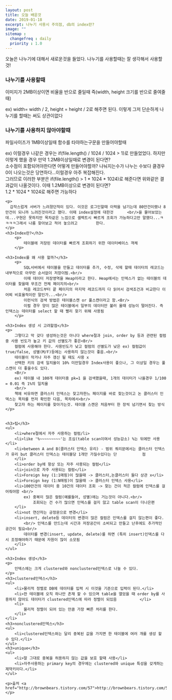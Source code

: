```yaml
---
layout: post
title: 오늘 배운것
date: 2019-01-18
excerpt: 나누기 사용시 주의점, db의 index란?
image: ""
sitemap :
  changefreq : daily
  priority : 1.0
---
```




<div>
 <p>
  오늘은 나누기에 대해서 새로운것을 들었다. 나누기를 사용할때는 잘 생각해서 사용할것!
 </p>
 <h3>나누기를 사용할때</h3>
  <p>이미지가 2MB이상이면 비율을 반으로 줄일때 즉(width, height 크기를 반으로 줄여줄때)</p>
  <p>ex) width= width / 2, height = height / 2로 해주면 된다. 이렇게 그저 단순하게 나누기를 할때는 써도 상관이없다</p>
  
 <h3>나누기를 사용하지 않아야할때</h3>
    <p>파일사이즈가 1MB이상일때 함수를 타야하는구문을 만들어야할때</p>
    <p>ex) 이럴경우 나같은 경우는 if(file.length() / 1024 / 1024 > 1)로 만들었었다. 하지만 이렇게 했을 경우 만약 1.2MB이상일때로 변경이 된다면?<br/>
        소수점이 포함되어야한다면 어떻게 만들어야할까? 나눠지는수가 나누는 수보다 클경우 0이 나오는것은 당연하다...이럴경우 아주 복잡해진다.</br>
        그러므로 이러한 부분은 if(file.length() > 1 * 1024 * 1024)로 해준다면 위와같은 결과값이 나올것이다. 이때 1.2MB이상으로 변경이 된다면?<br/>
        1.2 * 1024 * 1024로 해주면 가능하다 
    </p>
    
    <p>
      갑작스럽게 서버가 느려졌던적이 있다. 이것은 로그인할때 이력을 남기는데 80만건이랬나 8만건이 되니까 느려진것이라고 했다. 이때 index설정에 대한것      <br/>을 물어보았는데...구현은 못하지만 목차같은 느낌으로 셀렉트시 빠르게 조회가 가능하다고만 말했다...ㅋㅋㅋㅋ그래서 나름 찾아보고 적어 놓으려고        한다.
    </p>
    <h3>Index란?</h3>
        <p>
            테이블에 저장된 데이터를 빠르게 조회하기 위한 데이터베이스 객체
        </p>
        
    <h3>Index를 왜 사용 할까?</h3>
        <p>
            SQL서버에서 테이블을 만들고 데이터를 추가, 수정, 삭제 할때 데이터의 레코드는 내부적으로 아무런 순서없이 저장이됨.<br/>
            이때 데이터 저장영역을 Heap이라고 한다. Heap에서는 인덱스가 없는 테이블의 데이터를 찾을때 무조건 전체 페이지의<br/>
            처음 레코드부터 끝 페이지의 마지막 레코드까지 다 읽어서 검색조건과 비교한다 이 어찌 비효율적이란 말인가...<br/>
            이런식의 검색 방법은 테이블스캔 or 풀스캔이라고 함.<Br/>
            이럴 경우 양이 많은 테이블에서 일부의 데이터만 불러 올때 성능이 떨어진다. 즉 인덱스는 데이터를 select 할 때 빨리 찾기 위해 사용됨
        </p>
        
    <h3>Index 생성 시 고려할점</h3>
    <p>
        그렇다고 막 갖다 생성하는것은 아니다 where절과 join, order by 등과 관련된 컬럼중 사용 빈도가 높고 키 값의 선별도가 좋은<Br/>
        컬럼에 사용해야 한다. 사용빈도가 낮고 컬럼의 선별도가 낮은 ex) 컬럼값이 true/false, 성별(M/F)등에는 사용하지 않는것이 좋음.<br/>
        테이블이 작거나 자주 갱신 될 때도 사용 x
        선택한 키의 검색 일치율이 10% 미만일경우 Index사용이 좋으나, 그 이상일 경우는 풀스캔이 더 좋을수도 있다.
        <Br/>
        ex) 테이블 내 100개 데이터중 pk=1 을 검색했을때, 1개의 데이터가 나올경우 1/100 = 0.01 즉 1%의 일치율
        <br/>
        책에 비유하면 클러스터 인덱스는 찾고자한느 페이지를 바로 찾는것이고 논 클러스터 인덱스는 목차를 먼저 확인한 다음, 목차에서<br/>
        찾고자 하는 페이지를 찾아가는것. 테이블 스캔은 처음부터 한 장씩 넘기면서 찾는 방식
    </p>
    
    
    <h3>팁</h3>
    <ul>
        <li>where절에서 자주 사용하는 컬럼/li>
        <li>like '%~~~~~~~~~'는 조심(table scan이여서 성능감소) %는 뒤에만 사용</li>
        <li>between A and B(클러스터 인덱스 유리) - 범위 쿼리문에서는 클러스터 인덱스가 유리 but 클러스터 인덱스는 테이블당 1개만 가질수있다는 단           점
        </li>
        <li>order by에 항상 또는 자주 사용되는 컬럼</li>
        <li>join으로 자주 사용되는 컬럼</li>
        <li>Foreign key (1:1매핑)이 많을때 -> 클러스터,논클러스터 둘다 상관 x</li>
        <li>Foreign key (1:N매핑)이 많을때 -> 클러스터 인덱스 사용</li>
        <li>100만건의 데이터 중 10건의 데이터 조회 -> 찾는 건이 적은 컬럼에 인덱스를 걸어줘야함 <br/>
            ex) 중복이 많은 컬럼(예를들어, 성별)에는 거는것이 아니다.<br/>
                조회되는 건 수가 많으면 인덱스를 걸지 않고 table scan이 더나은편
        </li>
        <li>not 연산자는 긍정문으로 변경</li>
        <li>insert, delete등 데이터의 변경이 많은 컬럼은 인덱스를 걸지 않는편이 좋다.
            <br/> 인덱스를 만드는데 시간과 저장공간이 소비되고 만들고 난후에도 추가적인 공간이 필요<br/>
            데이터를 변경(insert, update, delete)를 하면 (특히 insert)인덱스를 다시 조정해야하기 때문에 자원이 많이 소모됨
        </li>
    </ul>
    
    <h3>Index 생성</h3>
    <p>
        인덱스에는 크게 clustered와 nonclustered인덱스로 나눌 수 있다.
    </p>
    <h3>clustered인덱스</h3>
    <ul>
        <li>물리적 정렬로 DB에 데이터를 입력 시 이것을 기준으로 입력이 된다.</li>
        <li>한 테이블에 오직 하나만 존재 할 수 있으며 table을 열었을 때 order by를 사용하지 않아도 데이터가 clustered인덱스에 따라 정렬이 되있음          </li>
        <li>
            물리적 정렬이 되어 있는 만큼 가장 빠른 처리를 한다.
        </li>
    </li>
    <h3>nonclustered인덱스</h3>
    <ul>
        <li>clustered인덱스와는 달리 중복된 값을 가지면 한 테이블에 여러 개를 생성 할 수 있다.</li>
    </ul>
    <h3>unique</h3>
    <ul>
        <li>말 그대로 중복을 허용하지 않는 값을 보호 할때 사용</li>
        <li>자주사용하는 primary key의 경우에는 clustered와 unique 특성을 갖게하는 제약키이다.</li>
    </ul>
    
    <p>출처 <a href="http://brownbears.tistory.com/57">http://brownbears.tistory.com/57</a></p>
    
</div>
